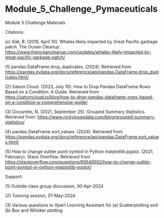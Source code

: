 # Module_5_Challenge_Pymaceuticals
Module 5 Challenge Materials

Citations:

(x) Slat, B. (2019, April 10). Whales likely impacted by Great Pacific garbage patch. The Ocean Cleanup. https://www.theoceancleanup.com/updates/whales-likely-impacted-by-great-pacific-garbage-patch/

(1) pandas.DataFrame.drop_duplicates. (2024). Retrieved from https://pandas.pydata.org/docs/reference/api/pandas.DataFrame.drop_duplicates.html/

(2) Saturn Cloud. (2023, July 10). How to Drop Pandas DataFrame Rows Based on a Condition: A Guide. Retrieved from https://saturncloud.io/blog/how-to-drop-pandas-dataframe-rows-based-on-a-condition-a-comprehensive-guide/

(3) Ciccarello, N. (2021, September 25). Grouped Summary Statistics. Retrieved from: https://www.nickylovesdata.com/blog/grouped-summary-statistics/

(4) pandas.DataFrame.sort_values. (2024). Retrieved from https://pandas.pydata.org/docs/reference/api/pandas.DataFrame.sort_values.html/

(5) How to change outlier point symbol in Python matplotlib.pyplot. (2021, February). Stack Overflow. Retrieved from https://stackoverflow.com/questions/65648502/how-to-change-outlier-point-symbol-in-python-matplotlib-pyplot/



Support:

(1) Outside class group discussion, 30-Apr-2024

(2) Tutoring session, 01-May-2024

(3) Various questions to Xpert Learning Assistant for (a) Scatterplotting and (b) Box and Whisker plotting

